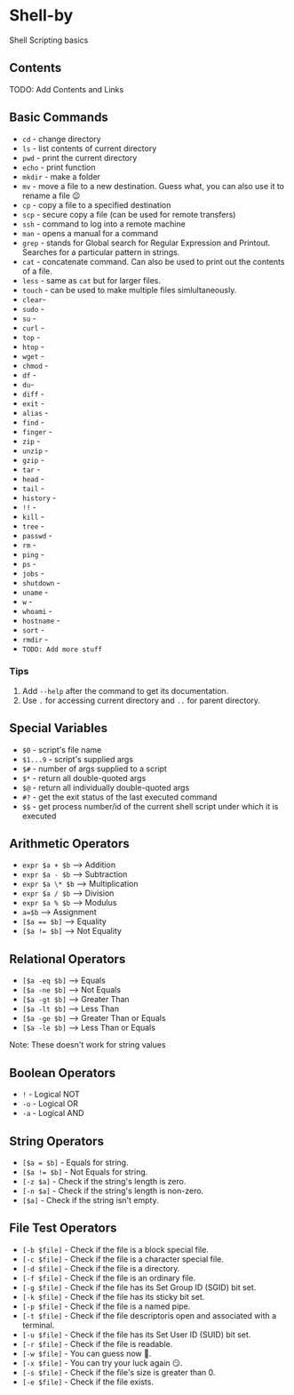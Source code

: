 # Shell-by
Shell Scripting basics

## Contents

TODO: Add Contents and Links

## Basic Commands
- `cd`  - change directory
- `ls` - list contents of current directory
- `pwd` - print the current directory
- `echo` - print function
- `mkdir` - make a folder
- `mv` - move a file to a new destination. Guess what, you can also use it to rename a file :wink:
- `cp` - copy a file to a specified destination
- `scp` - secure copy a file (can be used for remote transfers) 
- `ssh` - command to log into a remote machine
- `man` - opens a manual for a command 
- `grep` - stands for Global search for Regular Expression and Printout. Searches for a particular pattern in strings. 
- `cat` - concatenate command. Can also be used to print out the contents of a file.
- `less` - same as `cat` but for larger files.
- `touch` - can be used to make multiple files simlultaneously.
- `clear`- 
- `sudo` -
- `su` -
- `curl` - 
- `top` -
- `htop` -
- `wget` -
- `chmod` -
- `df` -
- `du`-
- `diff` -
- `exit` -
- `alias` -
- `find` -
- `finger` -
- `zip` -
- `unzip` -
- `gzip` -
- `tar` -
- `head` -
- `tail` -
- `history` -
- `!!` -
- `kill` -
- `tree` -
- `passwd` -
- `rm` -
- `ping` -
- `ps` -
- `jobs` - 
- `shutdown` -
- `uname` -
- `w` -
- `whoami` -
- `hostname` -
- `sort` -
- `rmdir` -
- `TODO: Add more stuff`

### Tips
1. Add `--help` after the command to get its documentation.
2. Use `.` for accessing current directory and `..` for parent directory.

## Special Variables

- `$0` - script's file name
- `$1...9` - script's supplied args 
- `$#` - number of args supplied to a script
- `$*` - return all double-quoted args 
- `$@` - return all individually double-quoted args
- `#?` - get the exit status of the last executed command
- `$$` - get process number/id of the current shell script under which it is executed

## Arithmetic Operators

- ``expr $a + $b`` --> Addition
- ``expr $a - $b`` --> Subtraction
- ``expr $a \* $b`` --> Multiplication
- ``expr $a / $b`` --> Division
- ``expr $a % $b`` --> Modulus
- `a=$b` --> Assignment
- `[$a == $b]` --> Equality
- `[$a != $b]` --> Not Equality

## Relational Operators

- `[$a -eq $b]` -->  Equals 
- `[$a -ne $b]` -->  Not Equals
- `[$a -gt $b]` -->  Greater Than 
- `[$a -lt $b]` -->  Less Than 
- `[$a -ge $b]` -->  Greater Than or Equals
- `[$a -le $b]` -->  Less Than or Equals

Note: These doesn't work for string values

## Boolean Operators

 - `!` - Logical NOT
 - `-o` - Logical OR
 - `-a` - Logical AND

## String Operators

- `[$a = $b]` - Equals for string.
- `[$a != $b]` - Not Equals for string.
- `[-z $a]` - Check if the string's length is zero.
- `[-n $a]` - Check if the string's length is non-zero.
- `[$a]` - Check if the string isn't empty.

## File Test Operators

- `[-b $file]` - Check if the file is a block special file.
- `[-c $file]` - Check if the file is a character special file.
- `[-d $file]` - Check if the file is a directory.
- `[-f $file]` - Check if the file is an ordinary file.
- `[-g $file]` - Check if the file has its Set Group ID (SGID) bit set.
- `[-k $file]` - Check if the file has its sticky bit set.
- `[-p $file]` - Check if the file is a named pipe.
- `[-t $file]` - Check if the file descriptoris open and associated with a terminal.
- `[-u $file]` - Check if the file has its Set User ID (SUID) bit set.
- `[-r $file]` - Check if the file is readable.
- `[-w $file]` - You can guess now 🙂.
- `[-x $file]` - You can try your luck again 😏.
- `[-s $file]` - Check if the file's size is greater than 0.
- `[-e $file]` - Check if the file exists.

